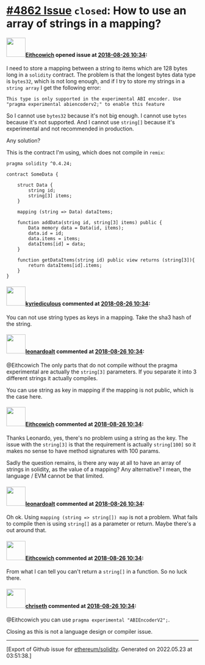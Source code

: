 # [\#4862 Issue](https://github.com/ethereum/solidity/issues/4862) `closed`: How to use an array of strings in a mapping?

#### <img src="https://avatars.githubusercontent.com/u/6975895?v=4" width="50">[Eithcowich](https://github.com/Eithcowich) opened issue at [2018-08-26 10:34](https://github.com/ethereum/solidity/issues/4862):

I need to store a mapping between a string to items which are 128 bytes long in a `solidity` contract. The problem is that the longest bytes data type is `bytes32`, which is not long enough, and if I try to store my strings in a `string array` I get the following error: 

    This type is only supported in the experimental ABI encoder. Use "pragma experimental abiencoderv2;" to enable this feature

So I cannot use `bytes32` because it's not big enough. I cannot use `bytes` because it's not supported. And I cannot use `string[]` because it's experimental and not recommended in production. 

Any solution? 

This is the contract I'm using, which does not compile in `remix`: 

    pragma solidity ^0.4.24;

    contract SomeData {
    
        struct Data {
            string id;
            string[3] items;
        }

        mapping (string => Data) dataItems;

        function addData(string id, string[3] items) public {
            Data memory data = Data(id, items);
            data.id = id;
            data.items = items;
            dataItems[id] = data;
        }

        function getDataItems(string id) public view returns (string[3]){
            return dataItems[id].items;
        }
    }


#### <img src="https://avatars.githubusercontent.com/u/22256858?u=07b86c13cae3b8ba34a88fc20813dbeb5d40ab76&v=4" width="50">[kyriediculous](https://github.com/kyriediculous) commented at [2018-08-26 10:34](https://github.com/ethereum/solidity/issues/4862#issuecomment-416146592):

You can not use string types as keys in a mapping. Take the sha3 hash of the string.

#### <img src="https://avatars.githubusercontent.com/u/504195?u=ce2facd14af9fd474ebff49f0d44891f56f7500f&v=4" width="50">[leonardoalt](https://github.com/leonardoalt) commented at [2018-08-26 10:34](https://github.com/ethereum/solidity/issues/4862#issuecomment-416178749):

@Eithcowich The only parts that do not compile without the pragma experimental are actually the `string[3]` parameters. If you separate it into 3 different strings it actually compiles.

You can use string as key in mapping if the mapping is not public, which is the case here.

#### <img src="https://avatars.githubusercontent.com/u/6975895?v=4" width="50">[Eithcowich](https://github.com/Eithcowich) commented at [2018-08-26 10:34](https://github.com/ethereum/solidity/issues/4862#issuecomment-416192047):

Thanks Leonardo, yes, there's no problem using a string as the key. The issue with the `string[3]` is that the requirement is actually `string[100]` so it makes no sense to have method signatures with 100 params. 

Sadly the question remains, is there any way at all to have an array of strings in solidity, as the value of a mapping? Any alternative? I mean, the language / EVM cannot be that limited.

#### <img src="https://avatars.githubusercontent.com/u/504195?u=ce2facd14af9fd474ebff49f0d44891f56f7500f&v=4" width="50">[leonardoalt](https://github.com/leonardoalt) commented at [2018-08-26 10:34](https://github.com/ethereum/solidity/issues/4862#issuecomment-416203574):

Oh ok.
Using `mapping (string => string[]) map` is not a problem. What fails to compile then is using `string[]` as a parameter or return. Maybe there's a out around that.

#### <img src="https://avatars.githubusercontent.com/u/6975895?v=4" width="50">[Eithcowich](https://github.com/Eithcowich) commented at [2018-08-26 10:34](https://github.com/ethereum/solidity/issues/4862#issuecomment-416210439):

From what I can tell you can't return a `string[]` in a function. So no luck there.

#### <img src="https://avatars.githubusercontent.com/u/9073706?v=4" width="50">[chriseth](https://github.com/chriseth) commented at [2018-08-26 10:34](https://github.com/ethereum/solidity/issues/4862#issuecomment-418445964):

@Eithcowich you can use `pragma experimental "ABIEncoderV2";`.

Closing as this is not a language design or compiler issue.


-------------------------------------------------------------------------------



[Export of Github issue for [ethereum/solidity](https://github.com/ethereum/solidity). Generated on 2022.05.23 at 03:51:38.]
